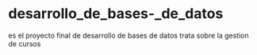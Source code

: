 # desarrollo_de_bases-_de_datos
 es el proyecto  final de desarrollo de  bases de datos  trata sobre la gestion de cursos 
